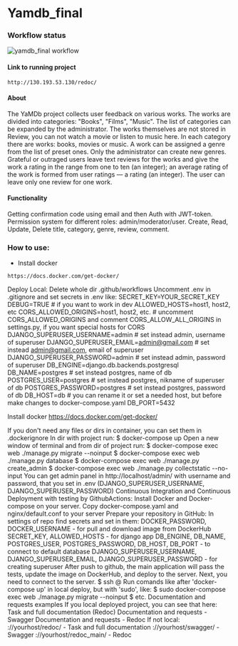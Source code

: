 # Yamdb_final
### Workflow status
![yamdb_final workflow](https://github.com/feyaschuk/yamdb_final/actions/workflows/yamdb_workflow.yaml/badge.svg)

#### Link to running project 
```
http://130.193.53.130/redoc/
```

#### About
The YaMDb project collects user feedback on various works. The works are divided into categories: "Books", "Films", "Music". The list of categories can be expanded by the administrator.
The works themselves are not stored in Review, you can not watch a movie or listen to music here.
In each category there are works: books, movies or music.
A work can be assigned a genre from the list of preset ones. Only the administrator can create new genres.
Grateful or outraged users leave text reviews for the works and give the work a rating in the range from one to ten (an integer); an average rating of the work is formed from user ratings — a rating (an integer). The user can leave only one review for one work.

#### Functionality
Getting confirmation code using email and then Auth with JWT-token.
Permission system for different roles: admin/moderator/user.
Create, Read, Update, Delete title, category, genre, review, comment.

### How to use:
* Install docker 
```
https://docs.docker.com/get-docker/
```




Deploy
Local:
Delete whole dir .github/workflows
Uncomment .env in .gitignore and set secrets in .env like:
SECRET_KEY=YOUR_SECRET_KEY
DEBUG=TRUE # if you want to work in dev
ALLOWED_HOSTS=host1, host2, etc 
CORS_ALLOWED_ORIGINS=host1, host2, etc. # uncomment CORS_ALLOWED_ORIGINS and comment CORS_ALLOW_ALL_ORIGINS in settings.py, if you want  special hosts for CORS
DJANGO_SUPERUSER_USERNAME=admin # set instead admin, username of superuser
DJANGO_SUPERUSER_EMAIL=admin@gmail.com # set instead admin@gmail.com, email of superuser
DJANGO_SUPERUSER_PASSWORD=admin # set instead admin, password of superuser
DB_ENGINE=django.db.backends.postgresql
DB_NAME=postgres # set instead postgres, name of db
POSTGRES_USER=postgres # set instead postgres, nikname of superuser of db
POSTGRES_PASSWORD=postgres # set instead postgres, password of db
DB_HOST=db # you can rename it or set a needed host, but before make changes to docker-compose.yaml
DB_PORT=5432


Install docker https://docs.docker.com/get-docker/

If you don't need any files or dirs in container, you can set them in .dockerignore
In dir with project run:
$ docker-compose up
Open a new window of terminal and from dir of project run:
$ docker-compose exec web ./manage.py migrate --noinput
$ docker-compose exec web ./manage.py database
$ docker-compose exec web ./manage.py create_admin
$ docker-compose exec web ./manage.py collectstatic --no-input 
You can get admin panel in http://localhost/admin/ with username and password, that you set in .env (DJANGO_SUPERUSER_USERNAME, DJANGO_SUPERUSER_PASSWORD)
Continuous Integration and Continuous Deployment with testing by GithubActions:
Install Docker and Docker-compose on your server.
Copy docker-compose.yaml and nginx/default.conf to your server
Prepare your repository in GitHub:
In settings of repo find secrets and set in them:
DOCKER_PASSWORD, DOCKER_USERNAME - for pull and download image from DockerHub
SECRET_KEY, ALLOWED_HOSTS - for django app
DB_ENGINE, DB_NAME, POSTGRES_USER, POSTGRES_PASSWORD, DB_HOST, DB_PORT - to connect to default database
DJANGO_SUPERUSER_USERNAME, DJANGO_SUPERUSER_EMAIL, DJANGO_SUPERUSER_PASSWORD - for creating superuser
After push to github, the main application will pass the tests, update the image on DockerHub, and deploy to the server. Next, you need to connect to the server.
$ ssh <USER>@<HOST>
Run comands like after 'docker-compose up' in local deploy, but with 'sudo', like:
$ sudo docker-compose exec web ./manage.py migrate --noinput
$ etc.
Documentation and requests examples
If you local deployed project, you can see that here:
Task and full documentation (Redoc)
Documentation and requests - Swagger
Documentation and requests - Redoc
If not local:
://yourhost/redoc/ - Task and full documentation
://yourhost/swagger/ - Swagger
://yourhost/redoc_main/ - Redoc
